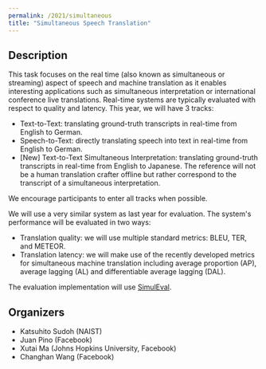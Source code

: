 ```yaml
---
permalink: /2021/simultaneous
title: "Simultaneous Speech Translation"
---
```


## Description

<!-- the task, the languages, and the type of data -->

This task focuses on the real time (also known as simultaneous or streaming) aspect of speech and machine translation as it enables interesting applications such as simultaneous interpretation or international conference live translations. Real-time systems are typically evaluated with respect to quality and latency. This year, we will have 3 tracks:

* Text-to-Text: translating ground-truth transcripts in real-time from English to German.
* Speech-to-Text: directly translating speech into text in real-time from English to German.
* [New] Text-to-Text Simultaneous Interpretation: translating ground-truth transcripts in real-time from English to Japanese. The reference will not be a human translation crafter offline but rather correspond to the transcript of a simultaneous interpretation.

We encourage participants to enter all tracks when possible.

We will use a very similar system as last year for evaluation. The system's performance will be evaluated in two ways:

* Translation quality: we will use multiple standard metrics: BLEU, TER, and METEOR.
* Translation latency: we will make use of the recently developed metrics for simultaneous machine translation including average proportion (AP), average lagging (AL) and differentiable average lagging (DAL).

The evaluation implementation will use [SimulEval](https://github.com/facebookresearch/SimulEval).

## Organizers

<!-- list of names and affiliations -->

* Katsuhito Sudoh (NAIST)
* Juan Pino (Facebook)
* Xutai Ma (Johns Hopkins University, Facebook)
* Changhan Wang (Facebook)

<!-- Markdown notes: comments can be formed as above; bulleted lines start with a - ; if you want to have a line break either put a blank line in between the text or leave two spaces at the end of the line -->
